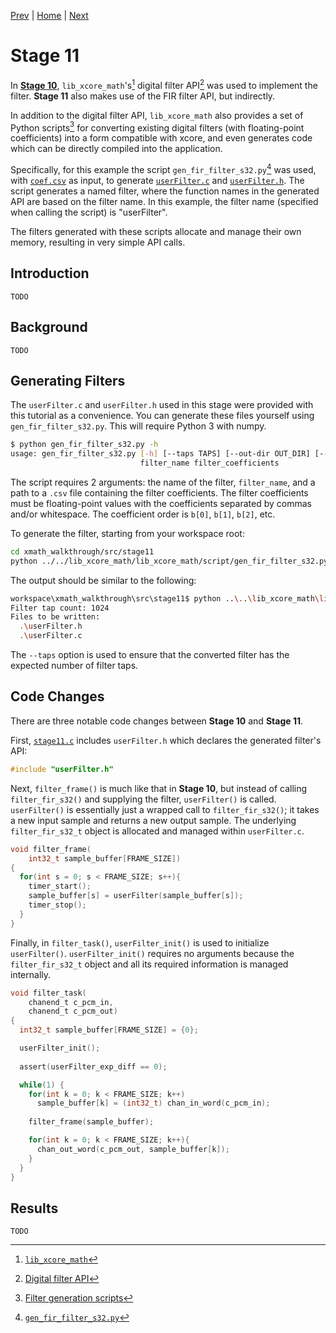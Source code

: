 
[Prev](stage10.md) | [Home](../intro.md) | [Next](stage12.md)

# Stage 11

In [**Stage 10**](stage10.md), `lib_xcore_math`'s[^1] digital filter
API[^2] was used to implement the filter. **Stage 11** also makes use of the FIR
filter API, but indirectly.

In addition to the digital filter API, `lib_xcore_math` also provides a set of
Python scripts[^3] for converting existing digital filters (with floating-point
coefficients) into a form compatible with xcore, and even generates code which
can be directly compiled into the application.

Specifically, for this example the script `gen_fir_filter_s32.py`[^4] was used,
with [`coef.csv`](coef.csv) as input, to generate [`userFilter.c`](userFilter.c)
and [`userFilter.h`](userFilter.h). The script generates a named filter, where
the function names in the generated API are based on the filter name. In this
example, the filter name (specified when calling the script) is "userFilter".

The filters generated with these scripts allocate and manage their own memory,
resulting in very simple API calls.

## Introduction

```
TODO
```

## Background

```
TODO
```

## Generating Filters

The `userFilter.c` and `userFilter.h` used in this stage were provided with this
tutorial as a convenience. You can generate these files yourself using `gen_fir_filter_s32.py`. This will require Python 3 with numpy.

```sh
$ python gen_fir_filter_s32.py -h
usage: gen_fir_filter_s32.py [-h] [--taps TAPS] [--out-dir OUT_DIR] [--input-headroom INPUT_HEADROOM] [--output-headroom OUTPUT_HEADROOM]
                             filter_name filter_coefficients
```

The script requires 2 arguments: the name of the filter, `filter_name`, and a
path to a `.csv` file containing the filter coefficients. The filter
coefficients must be floating-point values with the coefficients separated by
commas and/or whitespace. The coefficient order is `b[0]`, `b[1]`, `b[2]`, etc.

To generate the filter, starting from your workspace root:

```sh
cd xmath_walkthrough/src/stage11
python ../../lib_xcore_math/lib_xcore_math/script/gen_fir_filter_s32.py --taps 1024 userFilter coef.csv
```

The output should be similar to the following:

```sh
workspace\xmath_walkthrough\src\stage11$ python ..\..\lib_xcore_math\lib_xcore_math\script\gen_fir_filter_s32.py --taps 1024 userFilter coef.csv
Filter tap count: 1024
Files to be written:
  .\userFilter.h
  .\userFilter.c
```

The `--taps` option is used to ensure that the converted filter has the expected
number of filter taps.


## Code Changes

There are three notable code changes between **Stage 10** and **Stage 11**.

First, [`stage11.c`](stage11.c#L8) includes `userFilter.h` which declares the
generated filter's API:

```c
#include "userFilter.h"
```

Next, `filter_frame()` is much like that in **Stage 10**, but instead of calling
`filter_fir_s32()` and supplying the filter, `userFilter()` is called.
`userFilter()` is essentially just a wrapped call to `filter_fir_s32()`; it
takes a new input sample and returns a new output sample. The underlying
`filter_fir_s32_t` object is allocated and managed within `userFilter.c`.

```c
void filter_frame(
    int32_t sample_buffer[FRAME_SIZE])
{
  for(int s = 0; s < FRAME_SIZE; s++){
    timer_start();
    sample_buffer[s] = userFilter(sample_buffer[s]);
    timer_stop();
  }
}
```

Finally, in `filter_task()`, `userFilter_init()` is used to initialize
`userFilter()`. `userFilter_init()` requires no arguments because the
`filter_fir_s32_t` object and all its required information is managed
internally.

```c
void filter_task(
    chanend_t c_pcm_in, 
    chanend_t c_pcm_out)
{
  int32_t sample_buffer[FRAME_SIZE] = {0};

  userFilter_init();
  
  assert(userFilter_exp_diff == 0);

  while(1) {
    for(int k = 0; k < FRAME_SIZE; k++)
      sample_buffer[k] = (int32_t) chan_in_word(c_pcm_in);
    
    filter_frame(sample_buffer);

    for(int k = 0; k < FRAME_SIZE; k++){
      chan_out_word(c_pcm_out, sample_buffer[k]);
    }
  }
}
```

## Results

```
TODO
```


[^1]: [`lib_xcore_math`](https://github.com/xmos/lib_xcore_math)
[^2]: [Digital filter API](https://github.com/xmos/lib_xcore_math/blob/v2.1.1/lib_xcore_math/api/xmath/filter.h)
[^3]: [Filter generation scripts](https://github.com/xmos/lib_xcore_math/tree/v2.1.1/lib_xcore_math/script)
[^4]: [`gen_fir_filter_s32.py`](https://github.com/xmos/lib_xcore_math/blob/v2.1.1/lib_xcore_math/script/gen_fir_filter_s32.py)